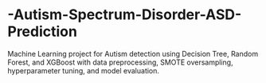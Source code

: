 # -Autism-Spectrum-Disorder-ASD-Prediction
Machine Learning project for Autism detection using Decision Tree, Random Forest, and XGBoost with data preprocessing, SMOTE oversampling, hyperparameter tuning, and model evaluation.
